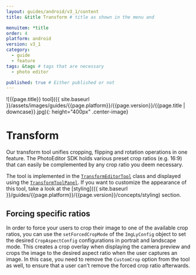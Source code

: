 ```yaml
---
layout: guides/android/v3_1/content
title: &title Transform # title as shown in the menu and 

menuitem: *title
order: 4
platform: android
version: v3_1
category: 
  - guide
  - feature
tags: &tags # tags that are necessary
  - photo editor 

published: true # Either published or not 
---
```


![{{page.title}} tool]({{ site.baseurl }}/assets/images/guides/{{page.platform}}/{{page.version}}/{{page.title | downcase}}.jpg){: height="400px" .center-image}

# Transform

Our transform tool unifies cropping, flipping and rotation operations in one feature. The PhotoEditor SDK holds various preset crop ratios (e.g. 16:9) that can easily be complemented by any crop ratio you deem necessary.

The tool is implemented in the [`TransformEditorTool`](https://static.photoeditorsdk.com/docs/android-v3/ly/img/android/sdk/tools/TransformEditorTool.html) class and displayed using the [`TransformToolPanel`](https://static.photoeditorsdk.com/docs/android-v3/ly/img/android/ui/panels/TransformToolPanel.html). If you want to customize the appearance of this tool, take a look at the [styling]({{ site.baseurl }}/guides/{{page.platform}}/{{page.version}}/concepts/styling) section.

## Forcing specific ratios

In order to force your users to crop their image to one of the available crop ratios, you can use the `setForcedCropMode` of the `ImgLyConfig` object to set the desired `CropAspectConfig` configurations in portrait and landscape mode. This creates a crop overlay when displaying the camera preview and crops the image to the desired aspect ratio when the user captures an image. In this case, you need to remove the `CustomCrop` option from the tool as well, to ensure that a user can't remove the forced crop ratio afterwards.
